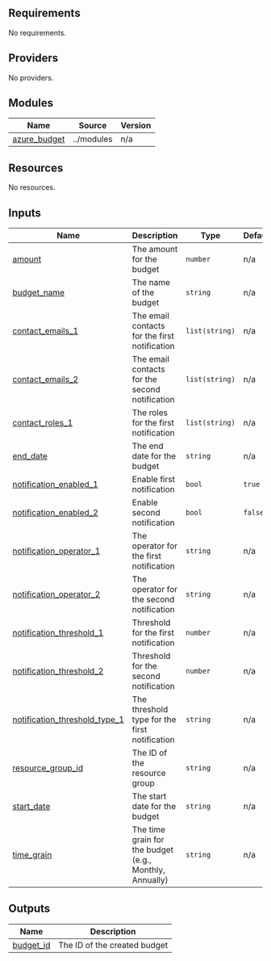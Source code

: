 <!-- BEGIN_TF_DOCS -->
## Requirements

No requirements.

## Providers

No providers.

## Modules

| Name | Source | Version |
|------|--------|---------|
| <a name="module_azure_budget"></a> [azure\_budget](#module\_azure\_budget) | ../modules | n/a |

## Resources

No resources.

## Inputs

| Name | Description | Type | Default | Required |
|------|-------------|------|---------|:--------:|
| <a name="input_amount"></a> [amount](#input\_amount) | The amount for the budget | `number` | n/a | yes |
| <a name="input_budget_name"></a> [budget\_name](#input\_budget\_name) | The name of the budget | `string` | n/a | yes |
| <a name="input_contact_emails_1"></a> [contact\_emails\_1](#input\_contact\_emails\_1) | The email contacts for the first notification | `list(string)` | n/a | yes |
| <a name="input_contact_emails_2"></a> [contact\_emails\_2](#input\_contact\_emails\_2) | The email contacts for the second notification | `list(string)` | n/a | yes |
| <a name="input_contact_roles_1"></a> [contact\_roles\_1](#input\_contact\_roles\_1) | The roles for the first notification | `list(string)` | n/a | yes |
| <a name="input_end_date"></a> [end\_date](#input\_end\_date) | The end date for the budget | `string` | n/a | yes |
| <a name="input_notification_enabled_1"></a> [notification\_enabled\_1](#input\_notification\_enabled\_1) | Enable first notification | `bool` | `true` | no |
| <a name="input_notification_enabled_2"></a> [notification\_enabled\_2](#input\_notification\_enabled\_2) | Enable second notification | `bool` | `false` | no |
| <a name="input_notification_operator_1"></a> [notification\_operator\_1](#input\_notification\_operator\_1) | The operator for the first notification | `string` | n/a | yes |
| <a name="input_notification_operator_2"></a> [notification\_operator\_2](#input\_notification\_operator\_2) | The operator for the second notification | `string` | n/a | yes |
| <a name="input_notification_threshold_1"></a> [notification\_threshold\_1](#input\_notification\_threshold\_1) | Threshold for the first notification | `number` | n/a | yes |
| <a name="input_notification_threshold_2"></a> [notification\_threshold\_2](#input\_notification\_threshold\_2) | Threshold for the second notification | `number` | n/a | yes |
| <a name="input_notification_threshold_type_1"></a> [notification\_threshold\_type\_1](#input\_notification\_threshold\_type\_1) | The threshold type for the first notification | `string` | n/a | yes |
| <a name="input_resource_group_id"></a> [resource\_group\_id](#input\_resource\_group\_id) | The ID of the resource group | `string` | n/a | yes |
| <a name="input_start_date"></a> [start\_date](#input\_start\_date) | The start date for the budget | `string` | n/a | yes |
| <a name="input_time_grain"></a> [time\_grain](#input\_time\_grain) | The time grain for the budget (e.g., Monthly, Annually) | `string` | n/a | yes |

## Outputs

| Name | Description |
|------|-------------|
| <a name="output_budget_id"></a> [budget\_id](#output\_budget\_id) | The ID of the created budget |
<!-- END_TF_DOCS -->
